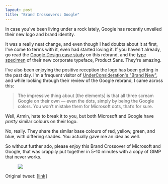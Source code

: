```yaml
---
layout: post
title: "Brand Crossovers: Google"
---
```


In case you've been living under a rock lately, Google has recently unveiled their new logo and brand identity.

It was a really neat change, and even though I had doubts about it at first, I've come to terms with it, even had started loving it. If you haven't already, go read the [Google Design case study](https://design.google.com/articles/evolving-the-google-identity/) on this rebrand, and the [type specimen](https://storage.googleapis.com/g-design/static/product-sans-specimen.pdf) of their new corporate typeface, Product Sans. They're amazing.

I've also been enjoying the positive reception the logo has been getting in the past day. I'm a frequent visitor of [UnderConsideration's "Brand New"](http://www.underconsideration.com/brandnew/), and while looking through their review of the Google rebrand, I came across this:

>The impressive thing about [the elements] is that all three scream Google on their own — even the dots, simply by being the Google colors. You won’t mistake them for Microsoft dots, that’s for sure.

Well, Armin, hate to break it to you, but both Microsoft and Google have *pretty* similar colours on their logo.

No, really. They share the similar base colours of red, yellow, green, and blue, with differing shades. You actually gave me an idea as well.

So without further ado, please enjoy this Brand Crossover of Microsoft and Google, that was crappily put together in 5-10 minutes with a copy of GIMP that never works.

<figure>
  <img src="{{ site.baseurl }}/public/images/blog/google-crossover/microogle.png">
</figure>

Original tweet: [\[link\]](https://twitter.com/resir014/status/638759027367800832)
